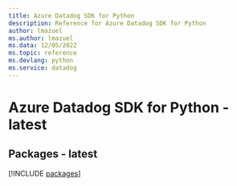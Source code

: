 ```yaml
---
title: Azure Datadog SDK for Python
description: Reference for Azure Datadog SDK for Python
author: lmazuel
ms.author: lmazuel
ms.data: 12/05/2022
ms.topic: reference
ms.devlang: python
ms.service: datadog
---
```

# Azure Datadog SDK for Python - latest
## Packages - latest
[!INCLUDE [packages](datadog-index.md)]